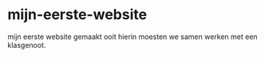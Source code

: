 # mijn-eerste-website
mijn eerste website gemaakt ooit
hierin moesten we samen werken met een klasgenoot.
